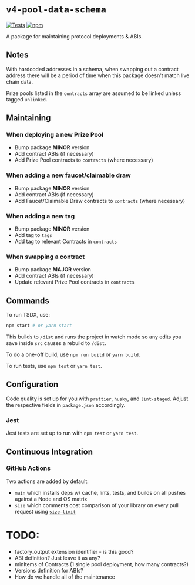# `v4-pool-data-schema`

[![Tests](https://github.com/pooltogether/v4-pool-data-schema/workflows/Tests/badge.svg)](https://github.com/pooltogether/v4-pool-data-schema/actions?query=workflow%3ATests)
[![npm](https://img.shields.io/npm/v/@pooltogether/v4-pool-data-schema)](https://unpkg.com/@pooltogether/v4-pool-data-schema@latest/)

A package for maintaining protocol deployments & ABIs.

## Notes

With hardcoded addresses in a schema, when swapping out a contract address there will be a period of time when this package doesn't match live chain data.

Prize pools listed in the `contracts` array are assumed to be linked unless tagged `unlinked`.

## Maintaining

### **When deploying a new Prize Pool**

- Bump package **MINOR** version
- Add contract ABIs (if necessary)
- Add Prize Pool contracts to `contracts` (where necessary)

### **When adding a new faucet/claimable draw**

- Bump package **MINOR** version
- Add contract ABIs (if necessary)
- Add Faucet/Claimable Draw contracts to `contracts` (where necessary)

### **When adding a new tag**

- Bump package **MINOR** version
- Add tag to `tags`
- Add tag to relevant Contracts in `contracts`

### **When swapping a contract**

- Bump package **MAJOR** version
- Add contract ABIs (if necessary)
- Update relevant Prize Pool contracts in `contracts`

## Commands

To run TSDX, use:

```bash
npm start # or yarn start
```

This builds to `/dist` and runs the project in watch mode so any edits you save inside `src` causes a rebuild to `/dist`.

To do a one-off build, use `npm run build` or `yarn build`.

To run tests, use `npm test` or `yarn test`.

## Configuration

Code quality is set up for you with `prettier`, `husky`, and `lint-staged`. Adjust the respective fields in `package.json` accordingly.

### Jest

Jest tests are set up to run with `npm test` or `yarn test`.

## Continuous Integration

### GitHub Actions

Two actions are added by default:

- `main` which installs deps w/ cache, lints, tests, and builds on all pushes against a Node and OS matrix
- `size` which comments cost comparison of your library on every pull request using [`size-limit`](https://github.com/ai/size-limit)

# TODO:

- factory_output extension identifier - is this good?
- ABI definition? Just leave it as any?
- minItems of Contracts (1 single pool deployment, how many contracts?)
- Versions definition for ABIs?
- How do we handle all of the maintenance
